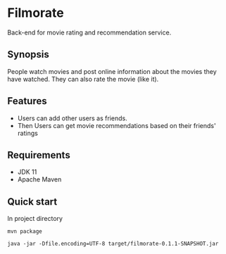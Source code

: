 # Filmorate
Back-end for movie rating and recommendation service.

## Synopsis
People watch movies and post online information about the movies they have watched. They can also rate the movie (like it).

## Features
- Users can add other users as friends.
- Then Users can get movie recommendations based on their friends' ratings

## Requirements
- JDK 11
- Apache Maven


## Quick start
In project directory

```mvn package```

```java -jar -Dfile.encoding=UTF-8 target/filmorate-0.1.1-SNAPSHOT.jar```

